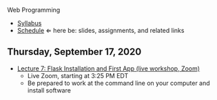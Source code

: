 Web Programming


- [Syllabus](syllabus.md)
- [Schedule](schedule.md)   &lArr; here be: slides, assignments, and related links

## Thursday, September 17, 2020

- [Lecture 7: Flask Installation and First App (live workshop, Zoom)](https://rochester.zoom.us/j/94256404116)
  - Live Zoom, starting at 3:25 PM EDT
  - Be prepared to work at the command line on your computer and install software